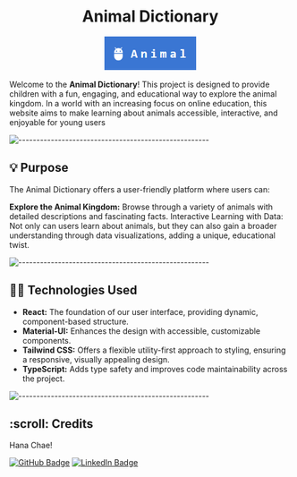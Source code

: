 <h1 align="center"> Animal Dictionary </h1>
<p align="center"> 
  <img src="public/animal.png" alt="Animal.png"  height="60px">
</p>

Welcome to the **Animal Dictionary**! 
This project is designed to provide children with a fun, engaging, and educational way to explore the animal kingdom. In a world with an increasing focus on online education, this website aims to make learning about animals accessible, interactive, and enjoyable for young users

![-----------------------------------------------------](https://raw.githubusercontent.com/andreasbm/readme/master/assets/lines/rainbow.png)

## :bulb: Purpose

The Animal Dictionary offers a user-friendly platform where users can:

**Explore the Animal Kingdom:** Browse through a variety of animals with detailed descriptions and fascinating facts.
Interactive Learning with Data: Not only can users learn about animals, but they can also gain a broader understanding through data visualizations, adding a unique, educational twist.

![-----------------------------------------------------](https://raw.githubusercontent.com/andreasbm/readme/master/assets/lines/rainbow.png)



## :woman_technologist:	Technologies Used

- **React:** The foundation of our user interface, providing dynamic, component-based structure.
- **Material-UI:** Enhances the design with accessible, customizable components.
- **Tailwind CSS:** Offers a flexible utility-first approach to styling, ensuring a responsive, visually appealing design.
- **TypeScript:** Adds type safety and improves code maintainability across the project.

![-----------------------------------------------------](https://raw.githubusercontent.com/andreasbm/readme/master/assets/lines/rainbow.png)

<!-- CREDITS -->
<h2 id="credits"> :scroll: Credits</h2>

Hana Chae!

[![GitHub Badge](https://img.shields.io/badge/GitHub-100000?style=for-the-badge&logo=github&logoColor=white)](https://github.com/hchae0817)
[![LinkedIn Badge](https://img.shields.io/badge/LinkedIn-0077B5?style=for-the-badge&logo=linkedin&logoColor=white)](https://www.linkedin.com/in/hana-chae-06a9001b8/)
